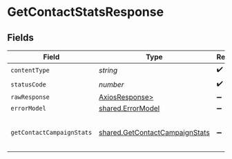 # GetContactStatsResponse


## Fields

| Field                                                                            | Type                                                                             | Required                                                                         | Description                                                                      |
| -------------------------------------------------------------------------------- | -------------------------------------------------------------------------------- | -------------------------------------------------------------------------------- | -------------------------------------------------------------------------------- |
| `contentType`                                                                    | *string*                                                                         | :heavy_check_mark:                                                               | N/A                                                                              |
| `statusCode`                                                                     | *number*                                                                         | :heavy_check_mark:                                                               | N/A                                                                              |
| `rawResponse`                                                                    | [AxiosResponse>](https://axios-http.com/docs/res_schema)                         | :heavy_minus_sign:                                                               | N/A                                                                              |
| `errorModel`                                                                     | [shared.ErrorModel](../../models/shared/errormodel.md)                           | :heavy_minus_sign:                                                               | bad request                                                                      |
| `getContactCampaignStats`                                                        | [shared.GetContactCampaignStats](../../models/shared/getcontactcampaignstats.md) | :heavy_minus_sign:                                                               | Contact campaign statistics informations                                         |